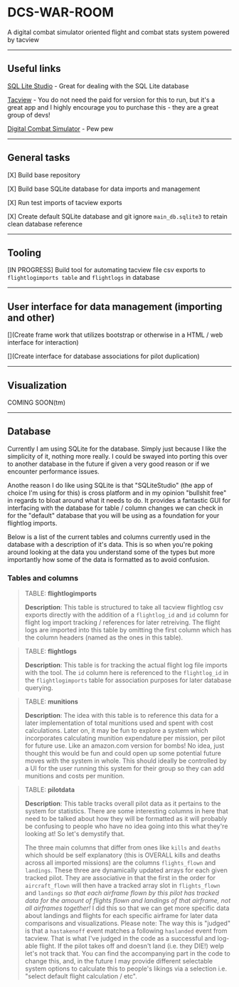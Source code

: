 # DCS-WAR-ROOM
A digital combat simulator oriented flight and combat stats system powered by tacview

---

## **Useful links**
[SQL Lite Studio](https://sqlitestudio.pl/) - Great for dealing with the SQL Lite database

[Tacview](https://www.tacview.net/product/about/en/) - You do not need the paid for version for this to run, but it's a great app and I highly encourage you to purchase this - they are a great group of devs!

[Digital Combat Simulator](https://www.digitalcombatsimulator.com/en/) - Pew pew

---

## **General tasks**
[X] Build base repository

[X] Build base SQLite database for data imports and management

[X] Run test imports of tacview exports

[X] Create default SQLite database and git ignore `main_db.sqlite3` to retain clean database reference

---

## **Tooling**
[IN PROGRESS] Build tool for automating tacview file csv exports to `flightlogimports table` and `flightlogs` in database

---

## **User interface for data management (importing and other)**

[](Create frame work that utilizes bootstrap or otherwise in a HTML / web interface for interaction)

[](Create interface for database associations for pilot duplication)

---

## **Visualization**

COMING SOON(tm)

---

## **Database**

Currently I am using SQLite for the database. Simply just because I like the simplicity of it, nothing more really. I could be swayed into porting this over to another database in the future if given a very good reason or if we encounter performance issues.

Anothe reason I do like using SQLite is that "SQLiteStudio" (the app of choice I'm using for this) is cross platform and in my opinion "bullshit free" in regards to bloat around what it needs to do. It provides a fantastic GUI for interfacing with the database for table / column changes we can check in for the "default" database that you will be using as a foundation for your flightlog imports.

Below is a list of the current tables and columns currently used in the database with a description of it's data. This is so when you're poking around looking at the data you understand some of the types but more importantly how some of the data is formatted as to avoid confusion.

### **Tables and columns**

> TABLE: **flightlogimports**
> 
> **Description**: This table is structured to take all tacview flightlog csv exports directly with the addition of a `flightlog_id` and `id` column for flight log import tracking / references for later retreiving. The flight logs are imported into this table by omitting the first column which has the column headers (named as the ones in this table).

> TABLE: **flightlogs**
> 
> **Description**: This table is for tracking the actual flight log file imports with the tool. The `id` column here is referenced to the `flightlog_id` in the `flightlogimports` table for association purposes for later database querying.

> TABLE: **munitions**
> 
> **Description**: The idea with this table is to reference this data for a later implementation of total munitions used and spent with cost calculations. Later on, it may be fun to explore a system which incorporates calculating munition expendature per mission, per pilot for future use. Like an amazon.com version for bombs! No idea, just thought this would be fun and could open up some potential future moves with the system in whole. This should ideally be controlled by a UI for the user running this system for their group so they can add munitions and costs per munition.

> TABLE: **pilotdata**
> 
> **Description**: This table tracks overall pilot data as it pertains to the system for statistics. There are some interesting columns in here that need to be talked about how they will be formatted as it will probably be confusing to people who have no idea going into this what they're looking at! So let's demystify that.
> 
> The three main columns that differ from ones like `kills` and `deaths` which should be self explanatory (this is OVERALL kills and deaths across all imported missions) are the columns `flights_flown` and `landings`. These three are dynamically updated arrays for each given tracked pilot. They are associative in that the first in the order for `aircraft_flown` will then have a tracked array slot in `flights_flown` and `landings` *so that each airframe flown by this pilot has tracked data for the amount of flights flown and landings of that airframe, not all airframes together!* I did this so that we can get more specific data about landings and flights for each specific airframe for later data comparisons and visualizations. Please note: The way this is "judged" is that a `hastakenoff` event matches a following `haslanded` event from tacview. That is what I've judged in the code as a successful and log-able flight. If the pilot takes off and doesn't land (i.e. they DIE!) welp let's not track that. You can find the accompanying part in the code to change this, and, in the future I may provide different selectable system options to calculate this to people's likings via a selection i.e. "select default flight calculation / etc".
